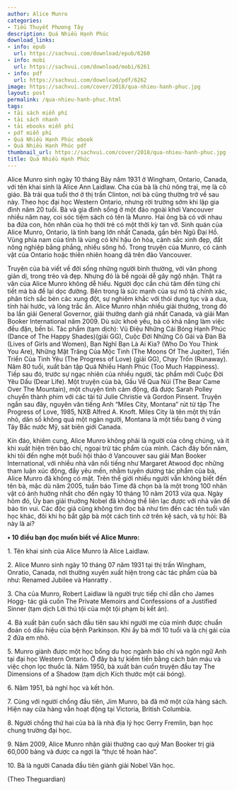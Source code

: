 ```yaml
---
author: Alice Munro
categories:
- Tiểu Thuyết Phương Tây
description: Quá Nhiều Hạnh Phúc
download_links:
- info: epub
  url: https://sachvui.com/download/epub/6260
- info: mobi
  url: https://sachvui.com/download/mobi/6261
- info: pdf
  url: https://sachvui.com/download/pdf/6262
image: https://sachvui.com/cover/2018/qua-nhieu-hanh-phuc.jpg
layout: post
permalink: /qua-nhieu-hanh-phuc.html
tags:
- tải sách miễn phí
- tải sách nhanh
- tải ebooks miễn phí
- pdf miễn phí
- Quá Nhiều Hạnh Phúc ebook
- Quá Nhiều Hạnh Phúc pdf
thumbnail_url: https://sachvui.com/cover/2018/qua-nhieu-hanh-phuc.jpg
title: Quá Nhiều Hạnh Phúc
---
```


 <div class="item-desc text-justify"> <p>Alice Munro sinh ngày 10 tháng Bảy năm 1931 ở Wingham, Ontario, Canada, với tên khai sinh là Alice Ann Laidlaw. Cha của bà là chủ nông trại, mẹ là cô giáo. Bà trải qua tuổi thơ ở thị trấn Clinton, nơi bà cũng thường trở về sau này. Theo học đại học Western Ontario, nhưng rời trường sớm khi lập gia đình năm 20 tuổi. Bà và gia đình sống ở một đảo ngoài khơi Vancouver nhiều năm nay, coi sóc tiệm sách có tên là Munro. Hai ông bà có với nhau ba đứa con, hôn nhân của họ thời trẻ có một thời kỳ tan vỡ. Sinh quán của Alice Munro, Ontario, là tỉnh bang lớn nhất Canada, gần bên Ngũ Đại Hồ. Vùng phía nam của tỉnh là vùng có khí hậu ôn hòa, cảnh sắc xinh đẹp, đất nông nghiệp bằng phẳng, nhiều sông hồ. Trong truyện của Munro, có cảnh vật của Ontario hoặc thiên nhiên hoang dã trên đảo Vancouver.</p><p>Truyện của bà viết về đời sống những người bình thường, với văn phong giản dị, trong trẻo và đẹp. Nhưng đó là bề ngoài dễ gây ngộ nhận. Thật ra văn của Alice Munro không dễ hiểu. Người đọc cần chú tâm đến từng chi tiết mà bà để lại dọc đường. Bên trong là sức mạnh của sự mô tả chính xác, phân tích sắc bén các xung đột, sự nghiêm khắc với thói dung tục và a dua, tính hài hước, và lòng trắc ẩn. Alice Munro nhận nhiều giải thưởng, trong đó ba lần giải General Governor, giải thưởng danh giá nhất Canada, và giải Man Booker International năm 2009. Dù sức khoẻ yếu, bà có khả năng làm việc đều đặn, bền bỉ. Tác phẩm (tạm dịch): Vũ Điệu Những Cái Bóng Hạnh Phúc (Dance of The Happy Shades)(giải GG), Cuộc Đời Những Cô Gái và Đàn Bà (Lives of Girls and Women), Bạn Nghĩ Bạn Là Ai Kia? (Who Do You Think You Are), Những Mặt Trăng Của Mộc Tinh (The Moons Of The Jupiter), Tiến Triển Của Tình Yêu (The Progress of Love) (giải GG), Chạy Trốn (Runaway). Năm 80 tuổi, xuất bản tập Quá Nhiều Hạnh Phúc (Too Much Happiness). Tiếp sau đó, trước sự ngạc nhiên của nhiều người, tác phẩm mới Cuộc Đời Yêu Dấu (Dear Life). Một truyện của bà, Gấu Về Qua Núi (The Bear Came Over The Mountain), một chuyện tình cảm động, đã được Sarah Polley chuyển thành phim với các tài tử Julie Christie và Gordon Pinsent. Truyện ngắn sau đây, nguyên văn tiếng Anh “Miles City, Montana” rút từ tập The Progress of Love, 1985, NXB Alfred A. Knoft. Miles City là tên một thị trấn nhỏ, dân số không quá một ngàn người, Montana là một tiểu bang ở vùng Tây Bắc nước Mỹ, sát biên giới Canada.</p><p>Kín đáo, khiêm cung, Alice Munro không phải là người của công chúng, và ít khi xuất hiện trên báo chí, ngoại trừ tác phẩm của mình. Cách đây bốn năm, khi tôi đến nghe một buổi hội thảo ở Vancouver sau giải Man Booker International, với nhiều nhà văn nổi tiếng như Margaret Atwood đọc những tham luận xúc động, đầy yêu mến, nhằm tuyên dương tác phẩm của bà, Alice Munro đã không có mặt. Trên thế giới nhiều người vẫn không biết đến tên bà, mặc dù năm 2005, tuần báo Time đã chọn bà là một trong 100 nhân vật có ảnh hưởng nhất cho đến ngày 10 tháng 10 năm 2013 vừa qua. Ngày hôm đó, Ủy ban giải thưởng Nobel đã không thể liên lạc được với nhà văn để báo tin vui. Các độc giả cũng không tìm đọc bà như tìm đến các tên tuổi văn học khác, đôi khi họ bắt gặp bà một cách tình cờ trên kệ sách, và tự hỏi: Bà này là ai?</p><p><strong>• 10 điều bạn đọc muốn biết về Alice Munro:</strong></p><p>1. Tên khai sinh của Alice Munro là Alice Laidlaw.</p><p>2. Alice Munro sinh ngày 10 tháng 07 năm 1931 tại thị trấn Wingham, Onratio, Canada, nơi thường xuyên xuất hiện trong các tác phẩm của bà như: Renamed Jubilee và Hanratty .</p><p>3. Cha của Munro, Robert Laidlaw là người trực tiếp chỉ dẫn cho James Hogg- tác giả cuốn The Private Memoirs and Confessions of a Justified Sinner (tạm dịch Lời thú tội của một tội phạm bị kết án).</p><p>4. Bà xuất bản cuốn sách đầu tiên sau khi người mẹ của mình được chuẩn đoán có dấu hiệu của bệnh Parkinson. Khi ấy bà mới 10 tuổi và là chị gái của 2 đứa em nhỏ.</p><p>5. Munro giành được một học bổng du học ngành báo chí và ngôn ngữ Anh tại đại học Western Ontario. Ở đây bà tự kiếm tiền bằng cách bán máu và việc chọn lọc thuốc lá. Năm 1950, bà xuất bản cuốn truyện đầu tay The Dimensions of a Shadow (tạm dịch Kích thước một cái bóng).</p><p>6. Năm 1951, bà nghỉ học và kết hôn.</p><p>7. Cùng với người chồng đầu tiên, Jim Munro, bà đã mở một cửa hàng sách. Hiện nay cửa hàng vẫn hoạt động tại Victoria, British Columbia.</p><p>8. Người chồng thứ hai của bà là nhà địa lý học Gerry Fremlin, bạn học chung trường đại học.</p><p>9. Năm 2009, Alice Munro nhận giải thưởng cao quý Man Booker trị giá 60,000 bảng và được ca ngợi là “thực tế hoàn hảo”.</p><p>10. Bà là người Canada đầu tiên giành giải Nobel Văn học.</p><p>(Theo Theguardian)</p> </div>
